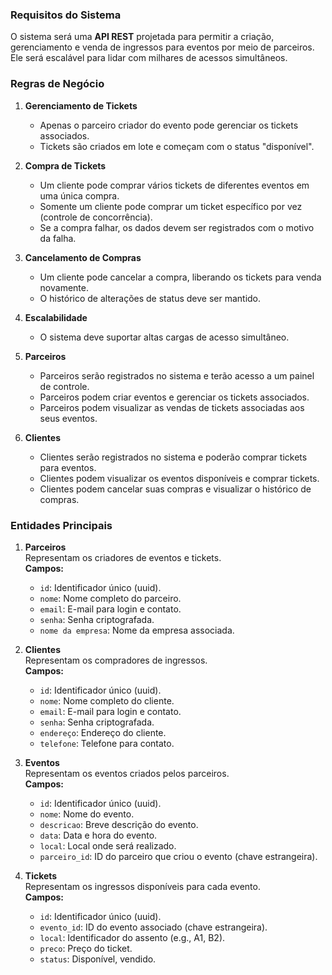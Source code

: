 ### **Requisitos do Sistema**
O sistema será uma **API REST** projetada para permitir a criação, gerenciamento e venda de ingressos para eventos por meio de parceiros. Ele será escalável para lidar com milhares de acessos simultâneos. 

### **Regras de Negócio**
1. **Gerenciamento de Tickets**  
   - Apenas o parceiro criador do evento pode gerenciar os tickets associados.  
   - Tickets são criados em lote e começam com o status "disponível".  

2. **Compra de Tickets**  
   - Um cliente pode comprar vários tickets de diferentes eventos em uma única compra.  
   - Somente um cliente pode comprar um ticket específico por vez (controle de concorrência).  
   - Se a compra falhar, os dados devem ser registrados com o motivo da falha.  

3. **Cancelamento de Compras**  
   - Um cliente pode cancelar a compra, liberando os tickets para venda novamente.  
   - O histórico de alterações de status deve ser mantido.  

4. **Escalabilidade**  
   - O sistema deve suportar altas cargas de acesso simultâneo.  

5. **Parceiros**  
   - Parceiros serão registrados no sistema e terão acesso a um painel de controle.
   - Parceiros podem criar eventos e gerenciar os tickets associados.  
   - Parceiros podem visualizar as vendas de tickets associadas aos seus eventos.

6. **Clientes**
   - Clientes serão registrados no sistema e poderão comprar tickets para eventos.  
   - Clientes podem visualizar os eventos disponíveis e comprar tickets.  
   - Clientes podem cancelar suas compras e visualizar o histórico de compras.


### **Entidades Principais**
1. **Parceiros**  
   Representam os criadores de eventos e tickets.  
   **Campos:**  
   - `id`: Identificador único (uuid).  
   - `nome`: Nome completo do parceiro.  
   - `email`: E-mail para login e contato.  
   - `senha`: Senha criptografada.  
   - `nome da empresa`: Nome da empresa associada.  

2. **Clientes**  
   Representam os compradores de ingressos.  
   **Campos:**  
   - `id`: Identificador único (uuid).  
   - `nome`: Nome completo do cliente.  
   - `email`: E-mail para login e contato.  
   - `senha`: Senha criptografada.  
   - `endereço`: Endereço do cliente.  
   - `telefone`: Telefone para contato.  

3. **Eventos**  
   Representam os eventos criados pelos parceiros.  
   **Campos:**  
   - `id`: Identificador único (uuid).   
   - `nome`: Nome do evento.  
   - `descricao`: Breve descrição do evento.  
   - `data`: Data e hora do evento.  
   - `local`: Local onde será realizado.  
   - `parceiro_id`: ID do parceiro que criou o evento (chave estrangeira).  

4. **Tickets**  
   Representam os ingressos disponíveis para cada evento.  
   **Campos:**  
   - `id`: Identificador único (uuid).  
   - `evento_id`: ID do evento associado (chave estrangeira).  
   - `local`: Identificador do assento (e.g., A1, B2).  
   - `preco`: Preço do ticket.  
   - `status`: Disponível, vendido.